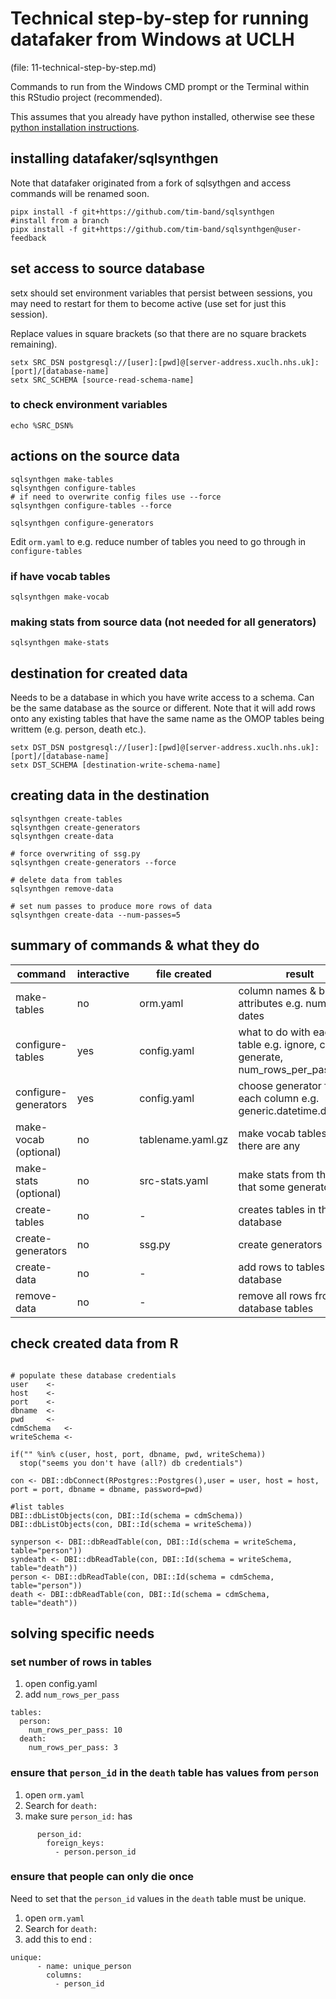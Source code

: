# Technical step-by-step for running datafaker from Windows at UCLH

(file: 11-technical-step-by-step.md)

Commands to run from the Windows CMD prompt or the Terminal within this RStudio project (recommended).

This assumes that you already have python installed, otherwise see these [python installation instructions](https://uclh.slab.com/posts/install-python-on-windows-e-g-on-an-nhs-laptop-017hz5cd). 

## installing datafaker/sqlsynthgen
Note that datafaker originated from a fork of sqlsythgen and access commands will be renamed soon.

```
pipx install -f git+https://github.com/tim-band/sqlsynthgen
#install from a branch
pipx install -f git+https://github.com/tim-band/sqlsynthgen@user-feedback
```

## set access to source database

setx should set environment variables that persist between sessions, you may need to restart for them to become active (use set for just this session).

Replace values in square brackets (so that there are no square brackets remaining).  

```
setx SRC_DSN postgresql://[user]:[pwd]@[server-address.xuclh.nhs.uk]:[port]/[database-name]
setx SRC_SCHEMA [source-read-schema-name]
```

### to check environment variables
```
echo %SRC_DSN%
```


## actions on the source data 
```
sqlsynthgen make-tables
sqlsynthgen configure-tables
# if need to overwrite config files use --force
sqlsynthgen configure-tables --force

sqlsynthgen configure-generators
```

Edit `orm.yaml` to e.g. reduce number of tables you need to go through in `configure-tables`


### if have vocab tables
```
sqlsynthgen make-vocab
```
### making stats from source data (not needed for all generators)
```
sqlsynthgen make-stats
```

## destination for created data 

Needs to be a database in which you have write access to a schema. Can be the same database as the source or different.
Note that it will add rows onto any existing tables that have the same name as the OMOP tables being writtem (e.g. person, death etc.).

```
setx DST_DSN postgresql://[user]:[pwd]@[server-address.xuclh.nhs.uk]:[port]/[database-name]
setx DST_SCHEMA [destination-write-schema-name]
```


## creating data in the destination
```
sqlsynthgen create-tables
sqlsynthgen create-generators
sqlsynthgen create-data

# force overwriting of ssg.py
sqlsynthgen create-generators --force

# delete data from tables
sqlsynthgen remove-data

# set num passes to produce more rows of data
sqlsynthgen create-data --num-passes=5
```

## summary of commands & what they do

command  | interactive | file created | result
------------- | ---- | --------- | ---------
make-tables | no | orm.yaml | column names & brief attributes e.g. numeric or dates 
configure-tables | yes | config.yaml | what to do with each table e.g. ignore, copy, generate, num_rows_per_pass: 10
configure-generators | yes | config.yaml | choose generator for each column e.g. generic.datetime.datetime
make-vocab (optional) | no | tablename.yaml.gz | make vocab tables if there are any
make-stats (optional) | no | src-stats.yaml | make stats from the data that some generators use
create-tables | no | - | creates tables in the database
create-generators | no | ssg.py | create generators
create-data | no | - | add rows to tables in the database 
remove-data | no | - | remove all rows from the database tables 

## check created data from R
```

# populate these database credentials
user    <- 
host    <- 
port    <- 
dbname  <- 
pwd     <- 
cdmSchema   <- 
writeSchema <- 

if("" %in% c(user, host, port, dbname, pwd, writeSchema))
  stop("seems you don't have (all?) db credentials")

con <- DBI::dbConnect(RPostgres::Postgres(),user = user, host = host, port = port, dbname = dbname, password=pwd)

#list tables
DBI::dbListObjects(con, DBI::Id(schema = cdmSchema))
DBI::dbListObjects(con, DBI::Id(schema = writeSchema))

synperson <- DBI::dbReadTable(con, DBI::Id(schema = writeSchema, table="person"))
syndeath <- DBI::dbReadTable(con, DBI::Id(schema = writeSchema, table="death"))
person <- DBI::dbReadTable(con, DBI::Id(schema = cdmSchema, table="person"))
death <- DBI::dbReadTable(con, DBI::Id(schema = cdmSchema, table="death"))
```

## solving specific needs

### set number of rows in tables

1. open config.yaml
1. add `num_rows_per_pass`
```
tables:
  person:
    num_rows_per_pass: 10
  death:
    num_rows_per_pass: 3
```

### ensure that `person_id` in the `death` table has values from `person`

1. open `orm.yaml`
1. Search for `death:`
1. make sure `person_id:` has
```
      person_id:
        foreign_keys:
          - person.person_id
```

### ensure that people can only die once
Need to set that the `person_id` values in the `death` table must be unique.

1. open `orm.yaml`
1. Search for `death:`
1. add this to end : 
```
unique:
      - name: unique_person
        columns: 
          - person_id
```

